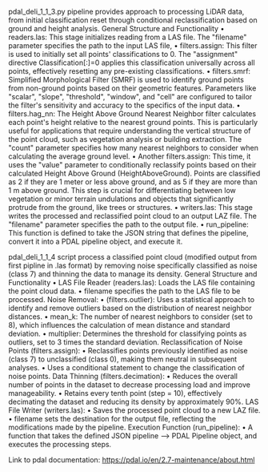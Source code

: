 pdal_deli_1_1_3.py pipeline provides approach to processing LiDAR data, from initial classification
reset through conditional reclassification based on ground and height analysis.
General Structure and Functionality
• readers.las: This stage initializes reading from a LAS file. The "filename"
parameter specifies the path to the input LAS file,
• filters.assign: This filter is used to initially set all points' classifications to 0. The
"assignment" directive Classification[:]=0 applies this classification universally
across all points, effectively resetting any pre-existing classifications.
• filters.smrf: Simplified Morphological Filter (SMRF) is used to identify ground
points from non-ground points based on their geometric features. Parameters like
"scalar", "slope", "threshold", "window", and "cell" are configured to tailor the
filter's sensitivity and accuracy to the specifics of the input data.
• filters.hag_nn: The Height Above Ground Nearest Neighbor filter calculates
each point's height relative to the nearest ground points. This is particularly
useful for applications that require understanding the vertical structure of the
point cloud, such as vegetation analysis or building extraction. The "count"
parameter specifies how many nearest neighbors to consider when calculating
the average ground level.
• Another filters.assign: This time, it uses the "value" parameter to conditionally
reclassify points based on their calculated Height Above Ground
(HeightAboveGround). Points are classified as 2 if they are 1 meter or less above
ground, and as 5 if they are more than 1 m above ground. This step is crucial for
differentiating between low vegetation or minor terrain undulations and objects
that significantly protrude from the ground, like trees or structures.
• writers.las: This stage writes the processed and reclassified point cloud to an
output LAZ file. The "filename" parameter specifies the path to the output file.
• run_pipeline: This function is defined to take the JSON string that defines the
pipeline, convert it into a PDAL pipeline object, and execute it.


pdal_deli_1_1_4 script process a classified point cloud (modified output from first pipline in .las
format) by removing noise specifically classified as noise (class 7) and thinning the data
to manage its density.
General Structure and Functionality
• LAS File Reader (readers.las): Loads the LAS file containing the point cloud
data.
• filename specifies the path to the LAS file to be processed.
Noise Removal:
• (filters.outlier): Uses a statistical approach to identify and remove outliers based
on the distribution of nearest neighbor distances.
• mean_k: The number of nearest neighbors to consider (set to 8), which
influences the calculation of mean distance and standard deviation.
• multiplier: Determines the threshold for classifying points as outliers, set to 3
times the standard deviation.
Reclassification of Noise Points (filters.assign):
• Reclassifies points previously identified as noise (class 7) to unclassified (class
0), making them neutral in subsequent analyses.
• Uses a conditional statement to change the classification of noise points.
Data Thinning (filters.decimation):
• Reduces the overall number of points in the dataset to decrease processing load
and improve manageability.
• Retains every tenth point (step = 10), effectively decimating the dataset and
reducing its density by approximately 90%.
LAS File Writer (writers.las):
• Saves the processed point cloud to a new LAZ file.
• filename sets the destination for the output file, reflecting the modifications made
by the pipeline.
Execution Function (run_pipeline):
• A function that takes the defined JSON pipeline --> PDAL Pipeline object, and
executes the processing steps.


Link to pdal documentation: https://pdal.io/en/2.7-maintenance/about.html
